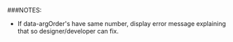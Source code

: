 ###NOTES:

* If data-argOrder's have same number, display error message explaining that so designer/developer can fix.